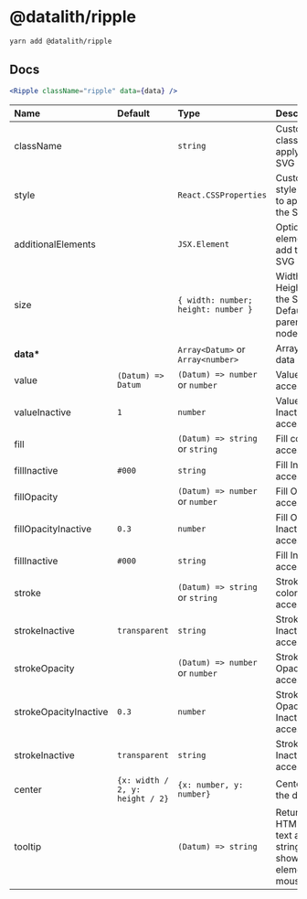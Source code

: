 # @datalith/ripple

```sh
yarn add @datalith/ripple
```

## Docs

```jsx
<Ripple className="ripple" data={data} />
```

| Name                  | Default                         | Type                                | Description                                                  |
| :-------------------- | :------------------------------ | :---------------------------------- | :----------------------------------------------------------- |
| className             |                                 | `string`                            | Custom css classes to apply to the SVG                       |
| style                 |                                 | `React.CSSProperties`               | Custom style object to apply to the SVG                      |
| additionalElements    |                                 | `JSX.Element`                       | Optional elements to add to the SVG                          |
| size                  |                                 | `{ width: number; height: number }` | Width and Height of the SVG. Default is parent node size.    |
| <b>data\*</b>         |                                 | `Array<Datum>` or `Array<number>`   | Array of data                                                |
| value                 | `(Datum) => Datum`              | `(Datum) => number` or `number`     | Value accessor                                               |
| valueInactive         | `1`                             | `number`                            | Value Inactive accessor                                      |
| fill                  |                                 | `(Datum) => string` or `string`     | Fill color accessor                                          |
| fillInactive          | `#000`                          | `string`                            | Fill Inactive accessor                                       |
| fillOpacity           |                                 | `(Datum) => number` or `number`     | Fill Opacity accessor                                        |
| fillOpacityInactive   | `0.3`                           | `number`                            | Fill Opacity Inactive accessor                               |
| fillInactive          | `#000`                          | `string`                            | Fill Inactive accessor                                       |
| stroke                |                                 | `(Datum) => string` or `string`     | Stroke color accessor                                        |
| strokeInactive        | `transparent`                   | `string`                            | Stroke Inactive accessor                                     |
| strokeOpacity         |                                 | `(Datum) => number` or `number`     | Stroke Opacity accessor                                      |
| strokeOpacityInactive | `0.3`                           | `number`                            | Stroke Opacity Inactive accessor                             |
| strokeInactive        | `transparent`                   | `string`                            | Stroke Inactive accessor                                     |
| center                | `{x: width / 2, y: height / 2}` | `{x: number, y: number}`            | Center of the dataviz                                        |
| tooltip               |                                 | `(Datum) => string`                 | Return HTML or text as a string to show on element mouseover |
